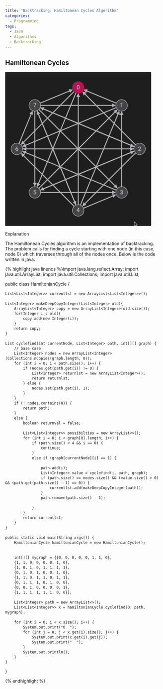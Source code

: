 ```yaml
---
title: "Backtracking: Hamiltonean Cycles Algorithm"
categories:
  - Programming
tags:
  - Java
  - Algorithms
  - Backtracking
---
```


## Hamiltonean Cycles

![](/assets/images/hamiltoneanCycles.gif)

Explanation

The Hamiltonean Cycles algorithm is an implementation of backtracking. The problem calls for finding a cycle starting with one node (in this case, node 0) which traverses through all of the nodes once. Below is the code written in java.

{% highlight java linenos %}import java.lang.reflect.Array;
import java.util.ArrayList;
import java.util.Collections;
import java.util.List;

public class HamiltonianCycle {

    List<List<Integer>> currentlst = new ArrayList<List<Integer>>();

    List<Integer> makeDeepCopyInteger(List<Integer> old){
        ArrayList<Integer> copy = new ArrayList<Integer>(old.size());
        for(Integer i : old){
            copy.add(new Integer(i));
        }
        return copy;
    }

    List cyclefind(int currentNode, List<Integer> path, int[][] graph) {
        // base case
        List<Integer> nodes = new ArrayList<Integer>(Collections.nCopies(graph.length, 0));
        for (int i = 0; i < path.size(); i++) {
            if (nodes.get(path.get(i)) != 0) {
                List<Integer> returnlst = new ArrayList<Integer>();
                return returnlst;
            } else {
                nodes.set(path.get(i), 1);
            }
        }
        if (! nodes.contains(0)) {
            return path;
        }
        else {
            boolean returnval = false;

            List<List<Integer>> possibilties = new ArrayList<>();
            for (int i = 0; i < graph[0].length; i++) {
                if (path.size() < 4 && i == 0) {
                    continue;
                }
                else if (graph[currentNode][i] == 1) {

                    path.add(i);
                    List<Integer> value = cyclefind(i, path, graph);
                    if (path.size() == nodes.size() && (value.size() > 0) && (path.get(path.size() - 1) == 0)) {
                        currentlst.add(makeDeepCopyInteger(path));
                    }
                    path.remove(path.size() - 1);

                }
            }
            return currentlst;
        }
    }

    public static void main(String args[]) {
        HamiltonianCycle hamiltonianCycle = new HamiltonianCycle();


        int[][] mygraph = {{0, 0, 0, 0, 0, 1, 1, 0},
        {1, 1, 0, 0, 0, 0, 1, 0},
        {1, 0, 1, 0, 1, 1, 1, 1},
        {0, 1, 0, 1, 0, 0, 1, 0},
        {1, 1, 0, 1, 1, 0, 1, 1},
        {0, 1, 1, 1, 0, 1, 0, 0},
        {0, 0, 1, 0, 0, 0, 0, 1},
        {1, 1, 1, 1, 1, 1, 0, 0}};

        List<Integer> path = new ArrayList<>();
        List<List<Integer>> x = hamiltonianCycle.cyclefind(0, path, mygraph);

        for (int i = 0; i < x.size(); i++) {
            System.out.print("0  ");
            for (int j = 0; j < x.get(i).size(); j++) {
                System.out.print(x.get(i).get(j));
                System.out.print("  ");
            }
            System.out.println();
        }
    }
}

{% endhighlight %}
